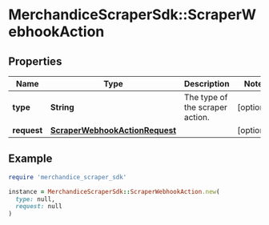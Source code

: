 # MerchandiceScraperSdk::ScraperWebhookAction

## Properties

| Name | Type | Description | Notes |
| ---- | ---- | ----------- | ----- |
| **type** | **String** | The type of the scraper action. | [optional] |
| **request** | [**ScraperWebhookActionRequest**](ScraperWebhookActionRequest.md) |  | [optional] |

## Example

```ruby
require 'merchandice_scraper_sdk'

instance = MerchandiceScraperSdk::ScraperWebhookAction.new(
  type: null,
  request: null
)
```

